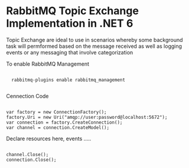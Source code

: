 # RabbitMQ Topic Exchange Implementation in .NET 6
<p> Topic Exchange are ideal to use in scenarios whereby  some background task will permformed based on the message received as well as logging events or any messaging that involve categorization</p>
<p> To enable RabbitMQ Management </p>

 <code>
  rabbitmq-plugins enable rabbitmq_management
  </code>
  
<p> Cennection Code</p>
<code>
var factory = new ConnectionFactory();
factory.Uri = new Uri("amqp://user:password@localhost:5672");
var connection = factory.CreateConnection();
var channel = connection.CreateModel();
</code>
  
 <p> Declare resources here,  events .....</p>
 <code>
channel.Close();
connection.Close();
</code>


